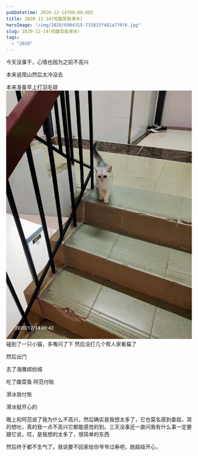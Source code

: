 ```yaml
---
pubDatetime: 2020-12-14T00:00:00Z
title: 2020-12-14(吃酸菜鱼滑冰)
heroImage: "/img/2020/6904315-733833f481a7f0f6.jpg"
slug: 2020-12-14(吃酸菜鱼滑冰)
tags:
  - "2020"
---
```


今天没事干，心情也因为之前不高兴

本来说爬山然后太冷没去

本来准备早上打羽毛球
![](../../../../public/img/2020/6904315-733833f481a7f0f6.jpg)
碰到了一只小猫，多嘴问了下
然后没打几个帮人家看猫了

然后出门

去了海雅缤纷城

吃了酸菜鱼 阿范付账

滑冰我付账

滑冰挺开心的

晚上和阿范说了我为什么不高兴，然后确实是我想太多了，它也莫名感到委屈，哭的想吐，真的我一点不高兴它都能感觉的到。三天没事还一直问我有什么事一定要跟它说，哎，是我想的太多了，很简单的东西

然后终于都不生气了。我说要不回家给你爷爷过寿吧，她超级开心，
